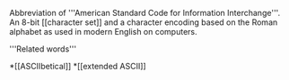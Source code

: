 Abbreviation of
'''American Standard Code for Information Interchange'''. An 8-bit [[character set]] and a character encoding based on the Roman alphabet as used in modern English on computers.

'''Related words'''

*[[ASCIIbetical]]
*[[extended ASCII]]